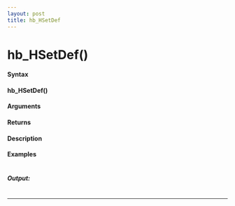 ```yaml
---
layout: post
title: hb_HSetDef
---
```


# hb_HSetDef()


#### Syntax

#### hb_HSetDef()

#### Arguments

#### Returns

#### Description

#### Examples

```

```

##### Output:

```

```

---
